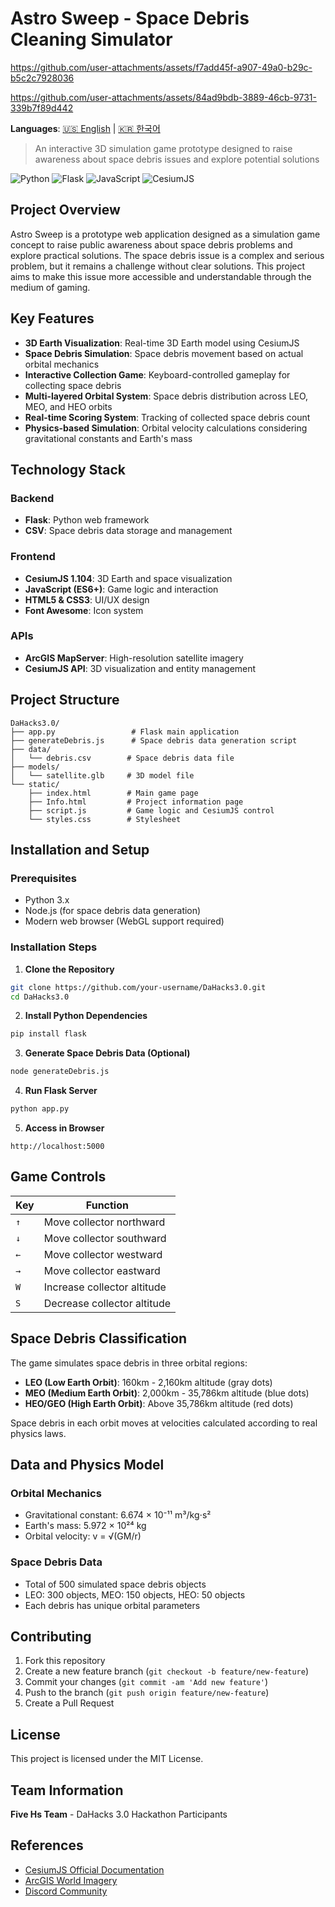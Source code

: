 # Astro Sweep - Space Debris Cleaning Simulator

https://github.com/user-attachments/assets/f7add45f-a907-49a0-b29c-b5c2c7928036

https://github.com/user-attachments/assets/84ad9bdb-3889-46cb-9731-339b7f89d442

**Languages**: [🇺🇸 English](README.md) | [🇰🇷 한국어](README_KR.md)

> An interactive 3D simulation game prototype designed to raise awareness about space debris issues and explore potential solutions

![Python](https://img.shields.io/badge/Python-3.x-blue)
![Flask](https://img.shields.io/badge/Flask-Latest-green)
![JavaScript](https://img.shields.io/badge/JavaScript-ES6+-yellow)
![CesiumJS](https://img.shields.io/badge/CesiumJS-1.104-red)

## Project Overview

Astro Sweep is a prototype web application designed as a simulation game concept to raise public awareness about space debris problems and explore practical solutions. The space debris issue is a complex and serious problem, but it remains a challenge without clear solutions. This project aims to make this issue more accessible and understandable through the medium of gaming.

## Key Features

- **3D Earth Visualization**: Real-time 3D Earth model using CesiumJS
- **Space Debris Simulation**: Space debris movement based on actual orbital mechanics
- **Interactive Collection Game**: Keyboard-controlled gameplay for collecting space debris
- **Multi-layered Orbital System**: Space debris distribution across LEO, MEO, and HEO orbits
- **Real-time Scoring System**: Tracking of collected space debris count
- **Physics-based Simulation**: Orbital velocity calculations considering gravitational constants and Earth's mass

## Technology Stack

### Backend

- **Flask**: Python web framework
- **CSV**: Space debris data storage and management

### Frontend

- **CesiumJS 1.104**: 3D Earth and space visualization
- **JavaScript (ES6+)**: Game logic and interaction
- **HTML5 & CSS3**: UI/UX design
- **Font Awesome**: Icon system

### APIs

- **ArcGIS MapServer**: High-resolution satellite imagery
- **CesiumJS API**: 3D visualization and entity management

## Project Structure

```
DaHacks3.0/
├── app.py                 # Flask main application
├── generateDebris.js      # Space debris data generation script
├── data/
│   └── debris.csv        # Space debris data file
├── models/
│   └── satellite.glb     # 3D model file
└── static/
    ├── index.html        # Main game page
    ├── Info.html         # Project information page
    ├── script.js         # Game logic and CesiumJS control
    └── styles.css        # Stylesheet
```

## Installation and Setup

### Prerequisites

- Python 3.x
- Node.js (for space debris data generation)
- Modern web browser (WebGL support required)

### Installation Steps

1. **Clone the Repository**

```bash
git clone https://github.com/your-username/DaHacks3.0.git
cd DaHacks3.0
```

2. **Install Python Dependencies**

```bash
pip install flask
```

3. **Generate Space Debris Data (Optional)**

```bash
node generateDebris.js
```

4. **Run Flask Server**

```bash
python app.py
```

5. **Access in Browser**

```
http://localhost:5000
```

## Game Controls

| Key | Function                    |
| --- | --------------------------- |
| `↑` | Move collector northward    |
| `↓` | Move collector southward    |
| `←` | Move collector westward     |
| `→` | Move collector eastward     |
| `W` | Increase collector altitude |
| `S` | Decrease collector altitude |

## Space Debris Classification

The game simulates space debris in three orbital regions:

- **LEO (Low Earth Orbit)**: 160km - 2,160km altitude (gray dots)
- **MEO (Medium Earth Orbit)**: 2,000km - 35,786km altitude (blue dots)
- **HEO/GEO (High Earth Orbit)**: Above 35,786km altitude (red dots)

Space debris in each orbit moves at velocities calculated according to real physics laws.

## Data and Physics Model

### Orbital Mechanics

- Gravitational constant: 6.674 × 10⁻¹¹ m³/kg⋅s²
- Earth's mass: 5.972 × 10²⁴ kg
- Orbital velocity: v = √(GM/r)

### Space Debris Data

- Total of 500 simulated space debris objects
- LEO: 300 objects, MEO: 150 objects, HEO: 50 objects
- Each debris has unique orbital parameters

## Contributing

1. Fork this repository
2. Create a new feature branch (`git checkout -b feature/new-feature`)
3. Commit your changes (`git commit -am 'Add new feature'`)
4. Push to the branch (`git push origin feature/new-feature`)
5. Create a Pull Request

## License

This project is licensed under the MIT License.

## Team Information

**Five Hs Team** - DaHacks 3.0 Hackathon Participants

## References

- [CesiumJS Official Documentation](https://cesium.com/platform/cesiumjs/)
- [ArcGIS World Imagery](https://services.arcgisonline.com/ArcGIS/rest/services/World_Imagery/MapServer)
- [Discord Community](https://discord.gg/rss8p6dP)
